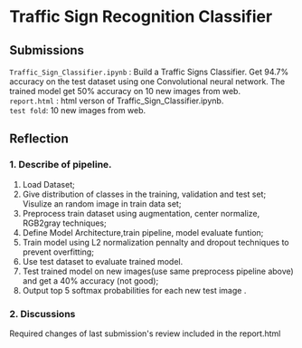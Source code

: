 # **Traffic Sign Recognition Classifier** 

## Submissions
`Traffic_Sign_Classifier.ipynb` : Build a Traffic Signs Classifier. Get 94.7% accuracy on the test dataset using one Convolutional neural network. The trained model get 50% accuracy on 10 new images from web.  
`report.html` :  html verson of Traffic_Sign_Classifier.ipynb.  
`test fold`: 10 new images from web.


## Reflection

### 1. Describe of pipeline.
1. Load Dataset;
2. Give distribution of classes in the training, validation and test set; Visulize an random image in train data set;
3. Preprocess train dataset using augmentation, center normalize, RGB2gray techniques;
4. Define Model Architecture,train pipeline, model evaluate funtion;
5. Train model using L2 normalization pennalty and dropout techniques to prevent overfitting;
6. Use test dataset to evaluate trained model.
7. Test trained model on new images(use same preprocess pipeline above) and get a 40% accuracy (not good);
8. Output top 5 softmax probabilities for each new test image .

### 2. Discussions
Required changes of last submission's review  included in the report.html


